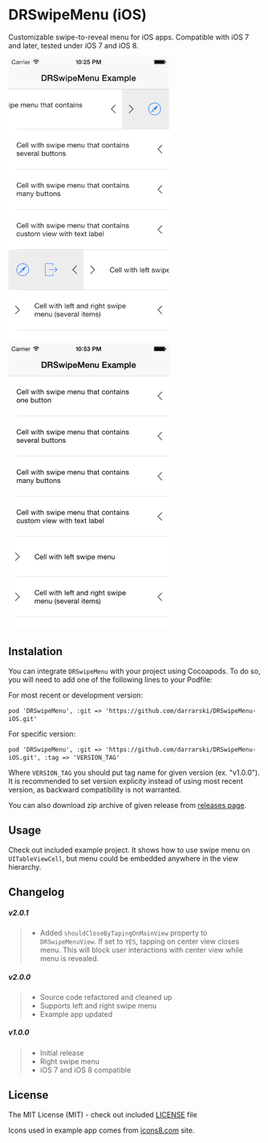 # DRSwipeMenu (iOS)

Customizable swipe-to-reveal menu for iOS apps. Compatible with iOS 7 and later, tested under iOS 7 and iOS 8.

![DRSwipeMenu iOS screenshot 1](Misc/DRSwipeMenu-iOS-screenshot-1.png "DRSwipeMenu iOS screenshot 1") ![DRSwipeMenu iOS screenshot 2](Misc/DRSwipeMenu-iOS-screenshot-2.gif "DRSwipeMenu iOS screenshot 2")

## Instalation

You can integrate `DRSwipeMenu` with your project using Cocoapods. To do so, you will need to add one of the following lines to your Podfile:

For most recent or development version:

    pod 'DRSwipeMenu', :git => 'https://github.com/darrarski/DRSwipeMenu-iOS.git'

For specific version:

    pod 'DRSwipeMenu', :git => 'https://github.com/darrarski/DRSwipeMenu-iOS.git', :tag => 'VERSION_TAG'

Where `VERSION_TAG` you should put tag name for given version (ex. "v1.0.0"). It is recommended to set version explicity instead of using most recent version, as backward compatibility is not warranted.

You can also download zip archive of given release from [releases page](https://github.com/darrarski/DRSwipeMenu-iOS/releases).

## Usage

Check out included example project. It shows how to use swipe menu on `UITableViewCell`, but menu could be embedded anywhere in the view hierarchy.

## Changelog

##### v2.0.1

> - Added `shouldCloseByTapingOnMainView` property to `DRSwipeMenuView`. If set to `YES`, tapping on center view closes menu. This will block user interactions with center view while menu is revealed.

##### v2.0.0

> - Source code refactored and cleaned up
> - Supports left and right swipe menu
> - Example app updated

##### v1.0.0

> - Initial release
> - Right swipe menu
> - iOS 7 and iOS 8 compatible


## License

The MIT License (MIT) - check out included [LICENSE](LICENSE) file

Icons used in example app comes from [icons8.com](http://icons8.com/) site.
